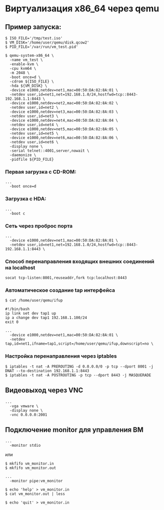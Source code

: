 # Виртуализация x86_64 через qemu

## Пример запуска:
```
$ ISO_FILE='/tmp/test.iso'
$ VM_DISK='/home/user/qemu/disk.qcow2'
$ PID_FILE='/var/run/vm_test.pid'

$ qemu-system-x86_64 \
  -name vm_test \
  -enable-kvm \
  -cpu kvm64 \
  -m 2048 \
  -boot once=d \
  -cdrom ${ISO_FILE} \
  -hda ${VM_DISK} \
  -device e1000,netdev=net1,mac=00:50:DA:82:8A:01 \
  -netdev user,id=net1,net=192.168.1.0/24,hostfwd=tcp::8443-192.168.1.1:8443 \
  -device e1000,netdev=net2,mac=00:50:DA:82:8A:02 \
  -netdev user,id=net2 \
  -device e1000,netdev=net3,mac=00:50:DA:82:8A:03 \
  -netdev user,id=net3 \
  -device e1000,netdev=net4,mac=00:50:DA:82:8A:04 \
  -netdev user,id=net4 \
  -device e1000,netdev=net5,mac=00:50:DA:82:8A:05 \
  -netdev user,id=net5 \
  -device e1000,netdev=net6,mac=00:50:DA:82:8A:06 \
  -netdev user,id=net6 \
  -display none \
  -serial telnet::4001,server,nowait \
  -daemonize \
  -pidfile ${PID_FILE}
```
### Первая загрузка с CD-ROM:
```
...
  -boot once=d
```
### Загрузка с HDA:
```
...
  -boot c
```

### Сеть через проброс порта
```
...
  -device e1000,netdev=net1,mac=00:50:DA:82:8A:01 \
  -netdev user,id=net1,net=192.168.1.0/24,hostfwd=tcp::8443-192.168.1.1:8443 \
```
### Способ перенаправления входящих внешних соединений на localhost
```
socat tcp-listen:8001,reuseaddr,fork tcp:localhost:8443
```
### Автоматическое создание tap интерфейса
```
$ cat /home/user/qemu/ifup

#!/bin/bash
ip link set dev tap1 up
ip a change dev tap1 192.168.1.100/24
exit 0
```
```
...
  -device e1000,netdev=net1,mac=00:50:DA:82:8A:01 \
  -netdev tap,id=net1,ifname=tap1,script=/home/user/qemu/ifup,downscript=no \
```
### Настройка перенаправления через iptables
```
$ iptables -t nat -A PREROUTING -d 0.0.0.0/0 -p tcp --dport 8001 -j DNAT --to-destination 192.168.1.1:8443
$ iptables -t nat -A POSTROUTING -p tcp --dport 8443 -j MASQUERADE
```

## Видеовыход через VNC
```
...
  -vga vmware \
  -display none \
  -vnc 0.0.0.0:2001
```

## Подключение monitor для управления ВМ
```
...
  -monitor stdio
```
или
```
$ mkfifo vm_monitor.in
$ mkfifo vm_monitor.out

...
  -monitor pipe:vm_monitor
 
$ echo 'help' > vm_monitor.in
$ cat vm_monitor.out | less

$ echo 'quit' > vm_monitor.in
```
